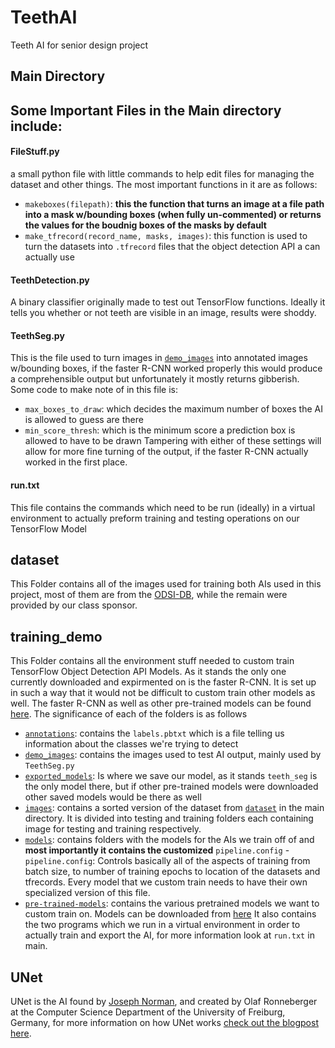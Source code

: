 # TeethAI
Teeth AI for senior design project

## Main Directory 

## Some Important Files in the Main directory include:

#### FileStuff.py
a small python file with little commands to help edit files for managing the dataset and other things. The most important functions in it are as follows:
- `makeboxes(filepath)`: **this the function that turns an image at a file path into a mask w/bounding boxes (when fully un-commented) or returns the values for the boudnig boxes of the masks by default**
- `make_tfrecord(record_name, masks, images)`: this function is used to turn the datasets into `.tfrecord` files that the object detection API a can actually use

#### TeethDetection.py
A binary classifier originally made to test out TensorFlow functions. Ideally it tells you whether or not teeth are visible in an image, results were shoddy.

#### TeethSeg.py
This is the file used to turn images in [`demo_images`](/training_demo/demo_images) into annotated images w/bounding boxes, if the faster R-CNN worked properly this would produce a comprehensible output but unfortunately it mostly returns gibberish. Some code to make note of in this file is:
- `max_boxes_to_draw`: which decides the maximum number of boxes the AI is allowed to guess are there
- `min_score_thresh`: which is the minimum score a prediction box is allowed to have to be drawn
Tampering with either of these settings will allow for more fine turning of the output, if the faster R-CNN actually worked in the first place.

#### run.txt
This file contains the commands which need to be run (ideally) in a virtual environment to actually preform training and testing operations on our TensorFlow Model

## dataset
This Folder contains all of the images used for training both AIs used in this project, most of them are from the [ODSI-DB](https://sites.uef.fi/spectral/odsi-db/), while the remain were provided by our class sponsor.

## training_demo
This Folder contains all the environment stuff needed to custom train TensorFlow Object Detection API Models. As it stands the only one currently downloaded and expirmented on is the faster R-CNN. It is set up in such a way that it would not be difficult to custom train other models as well. The faster R-CNN as well as other pre-trained models can be found [here](https://github.com/tensorflow/models/blob/master/research/object_detection/g3doc/tf2_detection_zoo.md). The significance of each of the folders is as follows
- [`annotations`](training_demo/annotations): contains the `labels.pbtxt` which is a file telling us information about the classes we're trying to detect
- [`demo_images`](training_demo/demo_images): contains the images used to test AI output, mainly used by `TeethSeg.py`
- [`exported_models`](training_demo/exported-models): Is where we save our model, as it stands `teeth_seg` is the only model there, but if other pre-trained models were downloaded other saved models would be there as well
- [`images`](training_demo/images): contains a sorted version of the dataset from [`dataset`](main/dataset) in the main directory. It is divided into testing and training folders each containing image for testing and training respectively.
- [`models`](trainin_demo/models): contains folders with the models for the AIs we train off of and **most importantly it contains the customized** `pipeline.config`
  -`pipeline.config`: Controls basically all of the aspects of training from batch size, to number of training epochs to location of the datasets and tfrecords. Every model that we custom train needs to have their own specialized version of this file.
- [`pre-trained-models`](training_demo/pre-trained-model): contains the various pretrained models we want to custom train on. Models can be downloaded from [here](https://github.com/tensorflow/models/blob/master/research/object_detection/g3doc/tf2_detection_zoo.md)
It also contains the two programs which we run in a virtual environment in order to actually train and export the AI, for more information look at `run.txt` in main.

## UNet
UNet is the AI found by [Joseph Norman](https://github.com/josephnormandev), and created by Olaf Ronneberger at the Computer Science Department of the University of Freiburg, Germany, for more information on how UNet works [check out the blogpost here](https://idiotdeveloper.com/polyp-segmentation-using-unet-in-tensorflow-2/).
